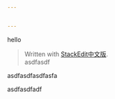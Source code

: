 ```yaml
---


---
```


<p>hello</p>
<blockquote>
<p>Written with <a href="https://stackedit.cn/">StackEdit中文版</a>.<br>
asdfasdf</p>
</blockquote>
<p>asdfasdfasdfasfa</p>
<p>asdfasdfadf</p>

